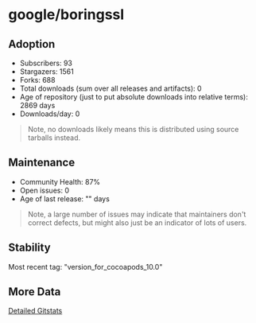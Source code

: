 # google/boringssl

## Adoption

- Subscribers: 93
- Stargazers: 1561
- Forks: 688
- Total downloads (sum over all releases and artifacts): 0
- Age of repository (just to put absolute downloads into relative terms): 2869 days
- Downloads/day: 0

> Note, no downloads likely means this is distributed using source tarballs instead.

## Maintenance

- Community Health: 87%
- Open issues: 0
- Age of last release: "<No Releases>" days

> Note, a large number of issues may indicate that maintainers don't correct defects, but might also
> just be an indicator of lots of users.

## Stability

Most recent tag: "version_for_cocoapods_10.0"

## More Data

[Detailed Gitstats](/bazel-catalog/gitstats/google/boringssl)

